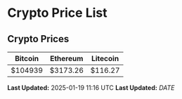 # Crypto Price List

## Crypto Prices
| Bitcoin | Ethereum | Litecoin |
| ------- | -------- | -------- |
| $104939 | $3173.26 | $116.27 |
**Last Updated:** 2025-01-19 11:16 UTC
**Last Updated:** $DATE$
